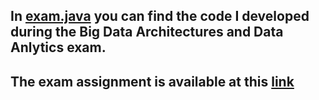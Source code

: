 ## In [exam.java](https://github.com/gioele-scaletta/Coding-Exams-Politecnico-di-Torino/blob/main/Big_Data_Architectures_an_data_analytics/exam.java) you can find the code I developed during the Big Data Architectures and Data Anlytics exam.
## The exam assignment is available at this [link](https://dbdmg.polito.it/wordpress/wp-content/uploads/2021/02/BD_Exam20210205.pdf)
